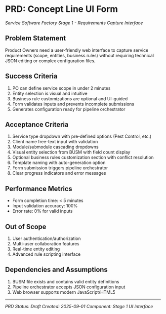 # PRD: Concept Line UI Form
*Service Software Factory Stage 1 - Requirements Capture Interface*

## Problem Statement
Product Owners need a user-friendly web interface to capture service requirements (scope, entities, business rules) without requiring technical JSON editing or complex configuration files.

## Success Criteria
1. PO can define service scope in under 2 minutes
2. Entity selection is visual and intuitive  
3. Business rule customizations are optional and UI-guided
4. Form validates inputs and prevents incomplete submissions
5. Generates configuration ready for pipeline orchestrator

## Acceptance Criteria
1. Service type dropdown with pre-defined options (Pest Control, etc.)
2. Client name free-text input with validation
3. Module/submodule cascading dropdowns
4. Visual entity selection from BUSM with field count display
5. Optional business rules customization section with conflict resolution
6. Template naming with auto-generation option
7. Form submission triggers pipeline orchestrator
8. Clear progress indicators and error messages

## Performance Metrics
- Form completion time: < 5 minutes
- Input validation accuracy: 100%
- Error rate: 0% for valid inputs

## Out of Scope
1. User authentication/authorization
2. Multi-user collaboration features
3. Real-time entity editing
4. Advanced rule scripting interface

## Dependencies and Assumptions
1. BUSM file exists and contains valid entity definitions
2. Pipeline orchestrator accepts JSON configuration input
3. Web browser supports modern JavaScript/HTML5

---

*PRD Status: Draft*
*Created: 2025-09-01*
*Component: Stage 1 UI Interface*